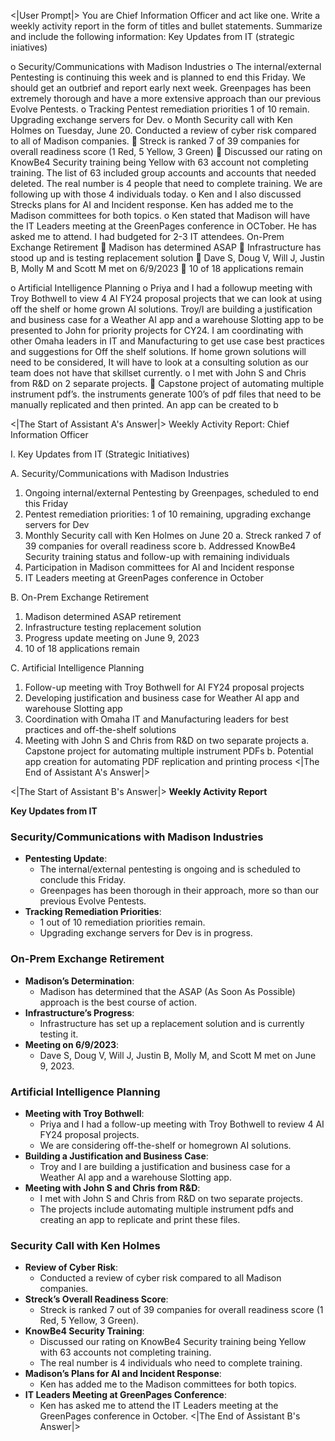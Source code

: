<|User Prompt|>
You are Chief Information Officer and act like one. Write a weekly activity report in the form of titles and bullet statements. Summarize and include the following information: Key Updates from IT (strategic iniatives)

o	Security/Communications with Madison Industries
o	The internal/external Pentesting is continuing this week and is planned to end this Friday. We should get an outbrief and report early next week. Greenpages has been extremely thorough and have a more extensive approach than our previous Evolve Pentests. 
o	Tracking Pentest remediation priorities 1 of 10 remain. Upgrading exchange servers for Dev.
o	Month Security call with Ken Holmes on Tuesday, June 20. Conducted a review of cyber risk compared to all of Madison companies. 
	Streck is ranked 7 of 39 companies for overall readiness score (1 Red, 5 Yellow, 3 Green)
	Discussed our rating on KnowBe4 Security training being Yellow  with 63 account not completing training. The list of 63 included group accounts and accounts that needed deleted. The real number is 4 people that need to complete training. We are following up with those 4 individuals today.
o	Ken and I also discussed Strecks plans for AI and Incident response. Ken has added me to the Madison committees for both topics. 
o	Ken stated that Madison will have the IT Leaders meeting at the GreenPages conference in OCTober. He has asked me to attend. I had budgeted for 2-3 IT attendees.
On-Prem Exchange Retirement
	Madison has determined ASAP 
	Infrastructure has stood up and is testing replacement solution
	Dave S, Doug V, Will J, Justin B, Molly M and Scott M met on 6/9/2023 
	10 of 18 applications remain

o	Artificial Intelligence Planning
o	Priya and I had a followup meeting with Troy Bothwell to view 4 AI FY24 proposal projects that we can look at using off the shelf  or home grown AI solutions. Troy/I are building a justification and business case for a Weather AI app and a warehouse Slotting app to be presented to John for priority projects for CY24. I am coordinating with other Omaha leaders in IT and Manufacturing to get use case best practices and suggestions for Off the shelf solutions. If home grown solutions will need to be considered, It will have to look at a consulting solution as our team does not have that skillset currently. 
o	I met with John S and Chris from R&D on 2 separate projects.
	Capstone project of automating multiple instrument pdf’s. the instruments generate 100’s of pdf files that need to be manually replicated and then printed.  An app can be created to b

<|The Start of Assistant A's Answer|>
Weekly Activity Report: Chief Information Officer

I. Key Updates from IT (Strategic Initiatives)

A. Security/Communications with Madison Industries
   1. Ongoing internal/external Pentesting by Greenpages, scheduled to end this Friday
   2. Pentest remediation priorities: 1 of 10 remaining, upgrading exchange servers for Dev
   3. Monthly Security call with Ken Holmes on June 20
      a. Streck ranked 7 of 39 companies for overall readiness score
      b. Addressed KnowBe4 Security training status and follow-up with remaining individuals
   4. Participation in Madison committees for AI and Incident response
   5. IT Leaders meeting at GreenPages conference in October

B. On-Prem Exchange Retirement
   1. Madison determined ASAP retirement
   2. Infrastructure testing replacement solution
   3. Progress update meeting on June 9, 2023
   4. 10 of 18 applications remain

C. Artificial Intelligence Planning
   1. Follow-up meeting with Troy Bothwell for AI FY24 proposal projects
   2. Developing justification and business case for Weather AI app and warehouse Slotting app
   3. Coordination with Omaha IT and Manufacturing leaders for best practices and off-the-shelf solutions
   4. Meeting with John S and Chris from R&D on two separate projects
      a. Capstone project for automating multiple instrument PDFs
      b. Potential app creation for automating PDF replication and printing process
<|The End of Assistant A's Answer|>

<|The Start of Assistant B's Answer|>
**Weekly Activity Report**

**Key Updates from IT**

### **Security/Communications with Madison Industries**

- **Pentesting Update**: 
  - The internal/external pentesting is ongoing and is scheduled to conclude this Friday.
  - Greenpages has been thorough in their approach, more so than our previous Evolve Pentests.
- **Tracking Remediation Priorities**: 
  - 1 out of 10 remediation priorities remain.
  - Upgrading exchange servers for Dev is in progress.

### **On-Prem Exchange Retirement**

- **Madison’s Determination**: 
  - Madison has determined that the ASAP (As Soon As Possible) approach is the best course of action.
- **Infrastructure’s Progress**: 
  - Infrastructure has set up a replacement solution and is currently testing it.
- **Meeting on 6/9/2023**: 
  - Dave S, Doug V, Will J, Justin B, Molly M, and Scott M met on June 9, 2023.

### **Artificial Intelligence Planning**

- **Meeting with Troy Bothwell**: 
  - Priya and I had a follow-up meeting with Troy Bothwell to review 4 AI FY24 proposal projects.
  - We are considering off-the-shelf or homegrown AI solutions.
- **Building a Justification and Business Case**: 
  - Troy and I are building a justification and business case for a Weather AI app and a warehouse Slotting app.
- **Meeting with John S and Chris from R&D**: 
  - I met with John S and Chris from R&D on two separate projects.
  - The projects include automating multiple instrument pdfs and creating an app to replicate and print these files.

### **Security Call with Ken Holmes**

- **Review of Cyber Risk**: 
  - Conducted a review of cyber risk compared to all Madison companies.
- **Streck’s Overall Readiness Score**: 
  - Streck is ranked 7 out of 39 companies for overall readiness score (1 Red, 5 Yellow, 3 Green).
- **KnowBe4 Security Training**: 
  - Discussed our rating on KnowBe4 Security training being Yellow with 63 accounts not completing training.
  - The real number is 4 individuals who need to complete training.
- **Madison’s Plans for AI and Incident Response**: 
  - Ken has added me to the Madison committees for both topics.
- **IT Leaders Meeting at GreenPages Conference**: 
  - Ken has asked me to attend the IT Leaders meeting at the GreenPages conference in October.
<|The End of Assistant B's Answer|>